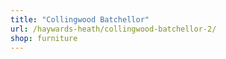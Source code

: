 ```yaml
---
title: "Collingwood Batchellor"
url: /haywards-heath/collingwood-batchellor-2/
shop: furniture
---
```


